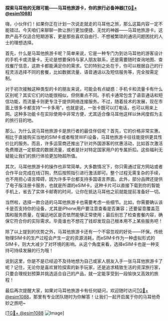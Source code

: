 **探索马耳他的无限可能——马耳他旅游卡，你的旅行必备神器[[TG💪+ @esim1088](https://t.me/s/esim1088)]**

嗨，小伙伴们！如果你正在计划一次说走就走的马耳他之旅，那么这篇内容一定不能错过。今天咱们来聊聊一款让旅行更加便捷、无忧的神器——马耳他旅游卡。这款产品不仅适合短期游客，更是那些喜欢自由行、不想被繁琐的通讯问题困扰的人士的理想选择。

首先，什么是马耳他旅游卡呢？简单来说，它是一种专门为到访马耳他的游客设计的手机卡或流量卡。无论是想要保持与家人朋友联系，还是需要随时查询地图、查找餐厅信息，这款卡都能满足你的需求。它的特别之处在于，你可以根据自己的行程灵活选择不同的套餐，比如数据流量、语音通话以及短信服务等，完全按需定制。

对于初次接触这种类型的卡的朋友来说，可能会有点疑惑：手机卡和流量卡有什么区别呢？其实它们的功能很相似，但侧重点不同。手机卡通常包含了语音通话和短信功能，而流量卡则更专注于提供网络连接服务。不过，随着技术的发展，现在市面上很多卡都支持“一卡多用”，也就是说，一张卡既可以打电话，也可以用来上网。这种多功能卡在实际使用中非常方便，尤其适合像马耳他这样以休闲度假为主的旅行目的地。

那么，为什么说马耳他旅游卡是旅行者的最佳伴侣呢？首先，它的价格非常实惠。相比于直接购买当地的SIM卡或者租赁WiFi设备，马耳他旅游卡往往能提供更具性价比的服务。而且，许多运营商还推出了针对外国游客的优惠活动，比如首次激活免费赠送一定额度的数据流量，或者是针对特定国家用户的专属折扣。这些福利无疑能让我们的旅行体验更加物超所值。

其次，马耳他旅游卡的操作也非常简单。大多数情况下，你只需通过官方网站或者合作平台完成在线订购，然后按照指引进行激活即可。整个过程无需复杂的手续，也不用担心语言障碍，因为许多平台都支持多国语言界面。此外，部分品牌还提供了电子版注册卡服务，也就是所谓的eSIM卡。这种卡片可以直接下载到你的智能手机上，省去了实体卡邮寄的时间，让你在抵达马耳他之前就能提前准备好一切。

当然啦，选择一款合适的马耳他旅游卡也需要考虑一些细节。比如，你需要确认该卡是否支持你的设备，尤其是iPhone用户要注意查看是否兼容；还要留意覆盖范围和服务质量，在偏远地区是否依然能够正常使用；最后别忘了检查套餐内容，确保它符合你的实际需求。毕竟谁也不想花了钱却发现自己根本用不上某些服务吧！

除了以上提到的优势之外，马耳他旅游卡还有一个不容忽视的好处——环保。传统物理SIM卡的生产过程会产生一定的资源消耗，而eSIM卡作为一种虚拟形式的SIM卡，则大大减少了对环境的影响。从这个角度来看，选择eSIM卡也是一种支持可持续发展的行为哦！

说到这里，你是不是已经迫不及待地想为自己或家人朋友入手一张马耳他旅游卡了呢？记住，无论你是喜欢冒险探索的新手玩家，还是追求精致生活的资深旅行家，只要合理规划预算并挑选适合自己的产品，就一定能享受到一段愉快又高效的旅程！

最后再次提醒大家，如果对马耳他旅游卡有任何疑问，欢迎随时访问[TG💪+ @esim1088](https://t.me/s/esim1088)，那里有专业团队随时为你解答！让我们一起开启属于你的马耳他奇妙之旅吧~

[[TG💪+ @esim1088](https://t.me/s/esim1088) ![Image](https://i.postimg.cc/4NQfJmqS/Snipaste-2025-05-13-00-14-12.png)]